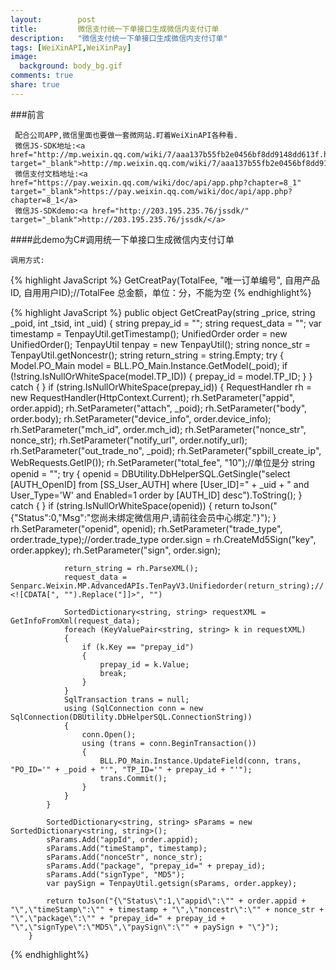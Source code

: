 ```yaml
---
layout:        post
title:         微信支付统一下单接口生成微信内支付订单
description:   "微信支付统一下单接口生成微信内支付订单"
tags: [WeiXinAPI,WeiXinPay]
image:
  background: body_bg.gif
comments: true
share: true
---
```


###前言

     配合公司APP,微信里面也要做一套微网站.盯着WeiXinAPI各种看.
     微信JS-SDK地址:<a href="http://mp.weixin.qq.com/wiki/7/aaa137b55fb2e0456bf8dd9148dd613f.html" target="_blank">http://mp.weixin.qq.com/wiki/7/aaa137b55fb2e0456bf8dd9148dd613f.html</a>
     微信支付文档地址:<a href="https://pay.weixin.qq.com/wiki/doc/api/app.php?chapter=8_1" target="_blank">https://pay.weixin.qq.com/wiki/doc/api/app.php?chapter=8_1</a>
     微信JS-SDKdemo:<a href="http://203.195.235.76/jssdk/" target="_blank">http://203.195.235.76/jssdk/</a>
	
	
####此demo为C#调用统一下单接口生成微信内支付订单
	
	调用方式:
{% highlight JavaScript %}
	GetCreatPay(TotalFee, "唯一订单编号", 自用产品ID, 自用用户ID);//TotalFee 总金额，单位：分，不能为空 
{% endhighlight%}

    
<!--more-->

{% highlight JavaScript %}
				public object GetCreatPay(string _price, string _poid, int _tsid, int _uid)
        {
            string prepay_id = "";
            string request_data = "";
            var timestamp = TenpayUtil.getTimestamp();
            UnifiedOrder order = new UnifiedOrder();
            TenpayUtil tenpay = new TenpayUtil();
            string nonce_str = TenpayUtil.getNoncestr();
            string return_string = string.Empty;
            try
            {
                Model.PO_Main model = BLL.PO_Main.Instance.GetModel(_poid);
                if (!string.IsNullOrWhiteSpace(model.TP_ID))
                {
                    prepay_id = model.TP_ID;
                }
            }
            catch
            {
            }
            if (string.IsNullOrWhiteSpace(prepay_id))
            {
                RequestHandler rh = new RequestHandler(HttpContext.Current);
                rh.SetParameter("appid", order.appid);
                rh.SetParameter("attach", _poid);
                rh.SetParameter("body", order.body);
                rh.SetParameter("device_info", order.device_info);
                rh.SetParameter("mch_id", order.mch_id);
                rh.SetParameter("nonce_str", nonce_str);
                rh.SetParameter("notify_url", order.notify_url);
                rh.SetParameter("out_trade_no", _poid);
                rh.SetParameter("spbill_create_ip", WebRequests.GetIP());
                rh.SetParameter("total_fee", "10");//单位是分
                string openid = "";
                try
                {
                    openid = DBUtility.DbHelperSQL.GetSingle("select [AUTH_OpenID] from [SS_User_AUTH] where [User_ID]=" + _uid + " and User_Type='W' and Enabled=1 order by [AUTH_ID] desc").ToString();
                }
                catch
                {
                }
                if (string.IsNullOrWhiteSpace(openid))
                {
                    return toJson("{\"Status\":0,\"Msg\":\"您尚未绑定微信用户,请前往会员中心绑定.\"}");
                }
                rh.SetParameter("openid", openid);
                rh.SetParameter("trade_type", order.trade_type);//order.trade_type
                order.sign = rh.CreateMd5Sign("key", order.appkey);
                rh.SetParameter("sign", order.sign);

                return_string = rh.ParseXML();
                request_data = Senparc.Weixin.MP.AdvancedAPIs.TenPayV3.Unifiedorder(return_string);//.Replace("<![CDATA[", "").Replace("]]>", "")

                SortedDictionary<string, string> requestXML = GetInfoFromXml(request_data);
                foreach (KeyValuePair<string, string> k in requestXML)
                {
                    if (k.Key == "prepay_id")
                    {
                        prepay_id = k.Value;
                        break;
                    }
                }
                SqlTransaction trans = null;
                using (SqlConnection conn = new SqlConnection(DBUtility.DbHelperSQL.ConnectionString))
                {
                    conn.Open();
                    using (trans = conn.BeginTransaction())
                    {
                        BLL.PO_Main.Instance.UpdateField(conn, trans, "PO_ID='" + _poid + "'", "TP_ID='" + prepay_id + "'");
                        trans.Commit();
                    }
                }
            }

            SortedDictionary<string, string> sParams = new SortedDictionary<string, string>();
            sParams.Add("appId", order.appid);
            sParams.Add("timeStamp", timestamp);
            sParams.Add("nonceStr", nonce_str);
            sParams.Add("package", "prepay_id=" + prepay_id);
            sParams.Add("signType", "MD5");
            var paySign = TenpayUtil.getsign(sParams, order.appkey);
 
            return toJson("{\"Status\":1,\"appid\":\"" + order.appid + "\",\"timeStamp\":\"" + timestamp + "\",\"noncestr\":\"" + nonce_str + "\",\"package\":\"" + "prepay_id=" + prepay_id + "\",\"signType\":\"MD5\",\"paySign\":\"" + paySign + "\"}");
        }
{% endhighlight%}



